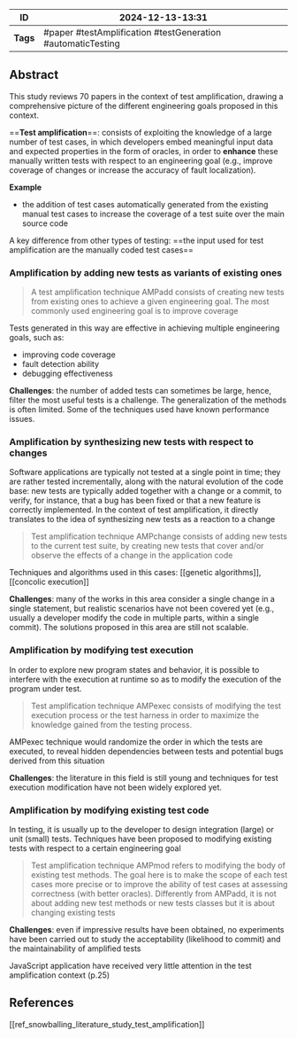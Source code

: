 
| ID       | 2024-12-13-13:31                                              |
| -------- | ------------------------------------------------------------- |
| **Tags** | #paper #testAmplification  #testGeneration  #automaticTesting |
## Abstract

This study reviews 70 papers in the context of test amplification, drawing a comprehensive picture of the different engineering goals proposed in this context.

==**Test amplification**==: consists of exploiting the knowledge of a large number of test cases, in which developers embed meaningful input data and expected properties in the form of oracles, in order to **enhance** these manually written tests with respect to an engineering goal (e.g., improve coverage of changes or increase the accuracy of fault
localization).

**Example**
- the addition of test cases automatically generated from the existing manual test cases to increase the coverage of a test suite over the main source code

A key difference from other types of testing: ==the input used for test amplification are the manually coded test cases==

### Amplification by adding new tests as variants of existing ones

> A test amplification technique AMPadd consists of creating new tests from existing ones to achieve a given engineering goal. The most commonly used engineering goal is to improve coverage

Tests generated in this way are effective in achieving multiple engineering goals, such as:
- improving code coverage
- fault detection ability
- debugging effectiveness

**Challenges**: the number of added tests can sometimes be large, hence, filter the most useful tests is a challenge. The generalization of the methods is often limited. Some of the techniques used have known performance issues.

### Amplification by synthesizing new tests with respect to changes

Software applications are typically not tested at a single point in time; they are rather
tested incrementally, along with the natural evolution of the code base: new tests are typically added together with a change or a commit, to verify, for instance, that a bug has been fixed or that a new feature is correctly implemented.
In the context of test amplification, it directly translates to the idea of synthesizing new tests as a reaction to a change

> Test amplification technique AMPchange consists of adding new tests to the current test suite, by creating new tests that cover and/or observe the effects of a change in the application code

Techniques and algorithms used in this cases: [[genetic algorithms]], [[concolic execution]]

**Challenges**: many of the works in this area consider a single change in a single statement, but realistic scenarios have not been covered yet (e.g., usually a developer modify the code in multiple parts, within a single commit). The solutions proposed in this area are still not scalable.

### Amplification by modifying test execution

In order to explore new program states and behavior, it is possible to interfere with the
execution at runtime so as to modify the execution of the program under test.

> Test amplification technique AMPexec consists of modifying the test execution process or the test harness in order to maximize the knowledge gained
> from the testing process.

AMPexec technique would randomize the order in which the tests are executed, to reveal hidden dependencies between tests and potential bugs derived from this situation

**Challenges**: the literature in this field is still young and techniques for test execution modification have not been widely explored yet.

### Amplification by modifying existing test code

In testing, it is usually up to the developer to design integration (large) or unit (small) tests. Techniques have been proposed to modifying existing tests with respect to a certain engineering goal

> Test amplification technique AMPmod refers to modifying the body of existing test methods. The goal here is to make the scope of each test cases more precise or to improve the ability of test cases at assessing correctness (with better oracles). Differently from AMPadd, it is not about adding new test methods or new tests classes but it is about changing existing tests

**Challenges**: even if impressive results have been obtained, no experiments have been carried out to study the acceptability (likelihood to commit) and the maintainability of amplified tests

JavaScript application have received very little attention in the test amplification context (p.25)

## References
[[ref_snowballing_literature_study_test_amplification]]